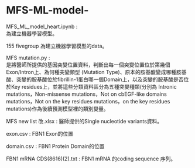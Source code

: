 # MFS-ML-model-

MFS_ML_model_heart.ipynb  :  
  為建立機器學習模型。
  
155 fivegroup 為建立機器學習模型的data。

MFS mutation.py  :  
  是將醫師所提供的基因突變位置資料，判斷出每一個突變位置位於第幾個Exon/Intron上、為何種突變類型 (Mutation Type)、原本的胺基酸變成哪種胺基   酸、突變的胺基酸位於fibrillin-1蛋白哪一個Domain上，以及突變的胺基酸是否位於Key residues上，並將這些分類資料區分為五種突變種類(分別為     Intronic mutations，Non-missense mutations，Not on cbEGF-like domains mutations，Not on the key residues mutations，on the key   residues mutations)作為後續預測模型裡的類別變量。
  
MFS new list 改.xlsx  :  醫師提供的Single nucleotide variants資料。

exon.csv  :  FBN1 Exon的位置 

domain.csv  :  FBN1 Protein Domain的位置 

FBN1 mRNA CDS(8616)(2).txt  :  FBN1 mRNA 的coding sequence 序列。
